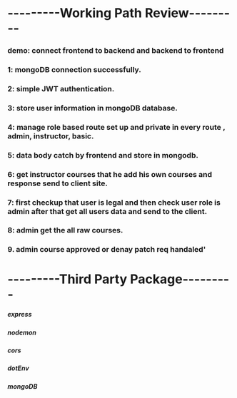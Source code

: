 # ---------Working Path Review---------

### demo: connect frontend to backend and backend to frontend

### 1: mongoDB connection successfully.

### 2: simple JWT authentication.

### 3: store user information in mongoDB database.

### 4: manage role based route set up and private in every route , admin, instructor, basic.

### 5: data body catch by frontend and store in mongodb.

### 6: get instructor courses that he add his own courses and response send to client site.

### 7: first checkup that user is legal and then check user role is admin after that get all users data and send to the client.

### 8: admin get the all raw courses.

### 9. admin course approved or denay patch req handaled'

# ---------Third Party Package---------

##### express

##### nodemon

##### cors

##### dotEnv

##### mongoDB
